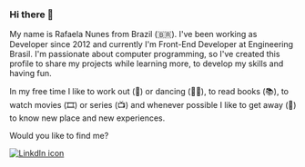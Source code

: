 ### Hi there 👋

My name is Rafaela Nunes from Brazil (🇧🇷). I've been working as Developer since 2012 and currently I'm Front-End Developer at Engineering Brasil. I'm passionate about computer programming, so I've created this profile to share my projects while learning more, to develop my skills and having fun.

In my free time I like to work out (💪) or dancing (💃🏽), to read books (📚), to watch movies (🎞️) or series (📺) and whenever possible I like to get away (🧳) to know new place and new experiences.

Would you like to find me?

<a href="https://www.linkedin.com/in/rafaela-nunes"><img src="https://img.shields.io/badge/LinkedIn-0077B5?style=for-the-badge&logo=linkedin&logoColor=white" alt="LinkdIn icon" /></a>
<!--
**rafanunesdev/rafanunesdev** is a ✨ _special_ ✨ repository because its `README.md` (this file) appears on your GitHub profile.

Here are some ideas to get you started:

- 🔭 I’m currently working on ...
- 🌱 I’m currently learning ...
- 👯 I’m looking to collaborate on ...
- 🤔 I’m looking for help with ...
- 💬 Ask me about ...
- 📫 How to reach me: ...
- 😄 Pronouns: ...
- ⚡ Fun fact: ...
-->
